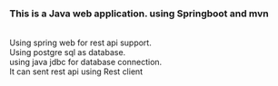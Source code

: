 ### This is a Java web application. using Springboot and mvn
<br /> Using spring web for rest api support. 
<br />Using postgre sql as database.
<br />using java jdbc for database connection.
<br />It can sent rest api using Rest client

